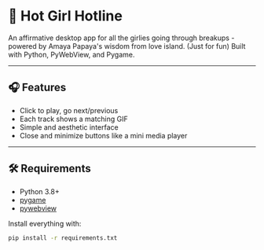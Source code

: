 # 💖 Hot Girl Hotline

An affirmative desktop app for all the girlies going through breakups - powered by Amaya Papaya's wisdom from love island. (Just for fun) Built with Python, PyWebView, and Pygame.

---

## 🎧 Features

- Click to play, go next/previous
- Each track shows a matching GIF
- Simple and aesthetic interface
- Close and minimize buttons like a mini media player

---

## 🛠️ Requirements

- Python 3.8+
- [pygame](https://www.pygame.org/)
- [pywebview](https://pywebview.flowrl.com/)

Install everything with:

```bash
pip install -r requirements.txt
 
